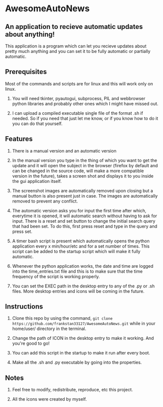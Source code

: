 # AwesomeAutoNews

## An application to recieve automatic updates about anything!
This application is a program which can let you recieve updates about pretty much anything and you can set it to be fully automatic or partially automatic.

## Prerequisites

Most of the commands and scripts are for linux and this will work only on linux.

1. You will need tkinter, pyautogui, subprocess, PIL and webbrowser python libraries and probably other ones which I might have missed out.

2. I can upload a compiled executable single file of the format .sh if needed. So if you need that just let me know, or if you know how to do it you
can do that yourself.

## Features

1. There is a manual version and an automatic version

2. In the manual version you type in the thing of which you want to get the update and it will open the subject in the browser (firefox by default and can be changed in 
the source code, will make a more compatible version in the future), takes a screen shot and displays it to you inside the gui application itself.

3. The screenshot images are automatically removed upon closing but a manual button is also present just in case. The images are automatically removed to prevent any conflict.

4. The automatic version asks you for input the first time after which, everytime it is opened, it will automatic search without having to ask for input. There is a reset and 
set button to change the initial search query that had been set. To do this, first press reset and type in the query and press set.

5. A timer bash script is present which automatically opens the python application every x min/hour/etc and for a set number of times. This script can be added to the startup
script which will make it fully automatic.

6. Whenever the python application works, the date and time are logged into the time_entries.txt file and this is to make sure that the time frequency of the script is working
properly.

7. You can set the EXEC path in the desktop entry to any of the .py or .sh files. More desktop entries and icons will be coming in the future.

## Instructions

1. Clone this repo by using the command, `git clone https://github.com/frankstan33127/AwesomeAutoNews.git` while in your home/user/ directory in the terminal.

2. Change the path of ICON in the desktop entry to make it working. And you're good to go!

3. You can add this script in the startup to make it run after every boot.

4. Make all the .sh and .py executable by going into the properties.

## Notes

1. Feel free to modify, redistribute, reproduce, etc this project. 

1. All the icons were created by myself.

